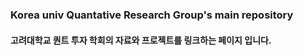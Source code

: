 ### Korea univ Quantative Research Group's main repository 
#### 고려대학교 퀀트 투자 학회의 자료와 프로젝트를 링크하는 페이지 입니다.
